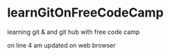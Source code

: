 # learnGitOnFreeCodeCamp
learning git &amp; and git hub with free code camp

on line 4 am updated on web browser
